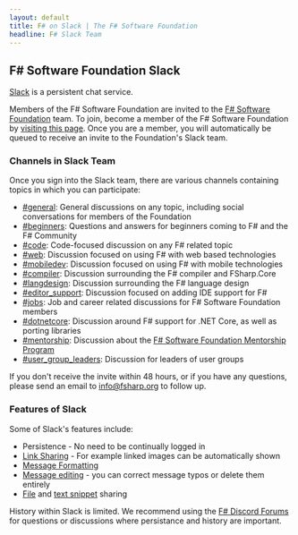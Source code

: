 ```yaml
---
layout: default
title: F# on Slack | The F# Software Foundation
headline: F# Slack Team
---
```


## F# Software Foundation Slack

[Slack](https://slack.com/) is a persistent chat service. 

Members of the F# Software Foundation are invited to the [F# Software Foundation](https://fsharp.slack.com/) team. To join, become a member of the F# Software Foundation by [visiting this page](https://foundation.fsharp.org/join). Once you are a member, you will automatically be queued to receive an invite to the Foundation's Slack team.  

### Channels in Slack Team

Once you sign into the Slack team, there are various channels containing topics in which you can participate:

* [#general](https://fsharp.slack.com/messages/general/): General discussions on any topic, including social conversations for members of the Foundation
* [#beginners](https://fsharp.slack.com/messages/beginners/): Questions and answers for beginners coming to F# and the F# Community
* [#code](https://fsharp.slack.com/messages/code/): Code-focused discussion on any F# related topic
* [#web](https://fsharp.slack.com/messages/web/): Discussion focused on using F# with web based technologies
* [#mobiledev](https://fsharp.slack.com/messages/mobiledev/): Discussion focused on using F# with mobile technologies
* [#compiler](https://fsharp.slack.com/messages/compiler/): Discussion surrounding the F# compiler and FSharp.Core
* [#langdesign](https://fsharp.slack.com/messages/compiler/): Discussion surrounding the F# language design
* [#editor_support](https://fsharp.slack.com/messages/editor_support/): Discussion focused on adding IDE support for F#
* [#jobs](https://fsharp.slack.com/messages/jobs/): Job and career related discussions for F# Software Foundation members
* [#dotnetcore](https://fsharp.slack.com/messages/dotnetcore/): Discussion around F# support for .NET Core, as well as porting libraries
* [#mentorship](https://fsharp.slack.com/messages/mentorship/): Discussion about the [F# Software Foundation Mentorship Program](../../mentorship/index.html)
* [#user_group_leaders](https://fsharp.slack.com/messages/user_group_leaders/): Discussion for leaders of user groups


If you don't receive the invite within 48 hours, or if you have any questions, please send an email to info@fsharp.org to follow up.

### Features of Slack

Some of Slack's features include:

* Persistence - No need to be continually logged in
* [Link Sharing](https://slack.zendesk.com/hc/articles/204399343-Sharing-links-in-Slack) - For example linked images can be automatically shown
* [Message Formatting](https://slack.zendesk.com/hc/articles/202288908-Formatting-your-messages)
* [Message editing](https://slack.zendesk.com/hc/articles/202395258-Editing-or-deleting-messages) - you can correct message typos or delete them entirely
* [File](https://slack.zendesk.com/hc/articles/201330736-Uploading-and-sharing-files) and [text snippet](https://slack.zendesk.com/hc/articles/204145658-Creating-a-Snippet) sharing

History within Slack is limited. We recommend using the [F# Discord Forums](https://discord.gg/R6n7c54) for questions or discussions where persistance and history are important.
